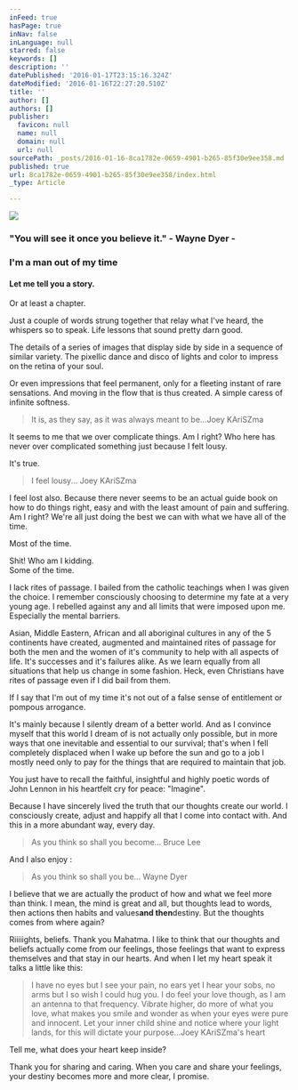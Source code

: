 ```yaml
---
inFeed: true
hasPage: true
inNav: false
inLanguage: null
starred: false
keywords: []
description: ''
datePublished: '2016-01-17T23:15:16.324Z'
dateModified: '2016-01-16T22:27:20.510Z'
title: ''
author: []
authors: []
publisher:
  favicon: null
  name: null
  domain: null
  url: null
sourcePath: _posts/2016-01-16-8ca1782e-0659-4901-b265-85f30e9ee358.md
published: true
url: 8ca1782e-0659-4901-b265-85f30e9ee358/index.html
_type: Article

---
```

![](https://the-grid-user-content.s3-us-west-2.amazonaws.com/ca7a4f9c-b44e-4c76-81e6-6cce7128c5a3.jpg)

### "You will see it once you believe it." - Wayne Dyer -

### I'm a man out of my time

#### Let me tell you a story.

Or at least a chapter.

Just a couple of words strung together that relay what I've heard, the whispers so to speak. Life lessons that sound pretty darn good.

The details of a series of images that display side by side in a sequence of similar variety. The pixellic dance and disco of lights and color to impress on the retina of your soul.

Or even impressions that feel permanent, only for a fleeting instant of rare sensations. And moving in the flow that is thus created. A simple caress of infinite softness.

> It is, as they say, as it was always meant to be...Joey KAriSZma

It seems to me that we over complicate things. Am I right? Who here has never over complicated something just because I felt lousy.

It's true.

> I feel lousy... Joey KAriSZma

I feel lost also. Because there never seems to be an actual guide book on how to do things right, easy and with the least amount of pain and suffering. Am I right? We're all just doing the best we can with what we have all of the time.

Most of the time.

Shit! Who am I kidding.   
Some of the time.

I lack rites of passage. I bailed from the catholic teachings when I was given the choice. I remember consciously choosing to determine my fate at a very young age. I rebelled against any and all limits that were imposed upon me. Especially the mental barriers.

Asian, Middle Eastern, African and all aboriginal cultures in any of the 5 continents have created, augmented and maintained rites of passage for both the men and the women of it's community to help with all aspects of life. It's successes and it's failures alike. As we learn equally from all situations that help us change in some fashion. Heck, even Christians have rites of passage even if I did bail from them.

If I say that I'm out of my time it's not out of a false sense of entitlement or pompous arrogance.

It's mainly because I silently dream of a better world. And as I convince myself that this world I dream of is not actually only possible, but in more ways that one inevitable and essential to our survival; that's when I fell completely displaced when I wake up before the sun and go to a job I mostly need only to pay for the things that are required to maintain that job.

You just have to recall the faithful, insightful and highly poetic words of John Lennon in his heartfelt cry for peace: "Imagine".

Because I have sincerely lived the truth that our thoughts create our world. I consciously create, adjust and happify all that I come into contact with. And this in a more abundant way, every day.

> As you think so shall you become... Bruce Lee

And I also enjoy :

> As you think so shall you be... Wayne Dyer

I believe that we are actually the product of how and what we feel more than think. I mean, the mind is great and all, but thoughts lead to words, then actions then habits and values**and then**destiny. But the thoughts comes from where again?

Riiiiights, beliefs. Thank you Mahatma. I like to think that our thoughts and beliefs actually come from our feelings, those feelings that want to express themselves and that stay in our hearts. And when I let my heart speak it talks a little like this:

> I have no eyes but I see your pain, no ears yet I hear your sobs, no arms but I so wish I could hug you. I do feel your love though, as I am an antenna to that frequency. Vibrate higher, do more of what you love, what makes you smile and wonder as when your eyes were pure and innocent. Let your inner child shine and notice where your light lands, for this will dictate your purpose...Joey KAriSZma's heart

Tell me, what does your heart keep inside?

Thank you for sharing and caring. When you care and share your feelings, your destiny becomes more and more clear, I promise.